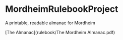 # MordheimRulebookProject
A printable, readable almanac for Mordheim

[The Almanac](rulebook/The Mordheim Almanac.pdf)

